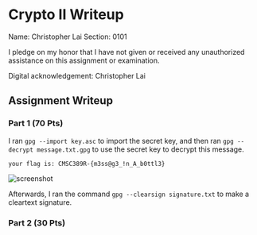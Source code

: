 # Crypto II Writeup

Name: Christopher Lai
Section: 0101

I pledge on my honor that I have not given or received any unauthorized
assistance on this assignment or examination.

Digital acknowledgement: Christopher Lai

## Assignment Writeup

### Part 1 (70 Pts)

I ran ```gpg --import key.asc``` to import the secret key, and then ran ```gpg --decrypt message.txt.gpg``` to use the secret key to decrypt this message.

```your flag is: CMSC389R-{m3ss@g3_!n_A_b0ttl3}```

![](../screenshot.png "screenshot")

Afterwards, I ran the command ```gpg --clearsign signature.txt``` to make a cleartext signature.


### Part 2 (30 Pts)




